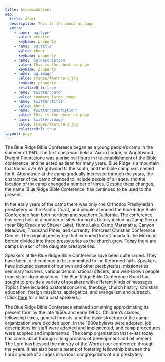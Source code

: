 ```yaml
---
title: Accommodations
seo:
  title: About
  description: This is the about us page
  extra:
    - name: 'og:type'
      value: website
      keyName: property
    - name: 'og:title'
      value: About
      keyName: property
    - name: 'og:description'
      value: This is the about us page
      keyName: property
    - name: 'og:image'
      value: images/feature-3.jpg
      keyName: property
      relativeUrl: true
    - name: 'twitter:card'
      value: summary_large_image
    - name: 'twitter:title'
      value: About
    - name: 'twitter:description'
      value: This is the about us page
    - name: 'twitter:image'
      value: images/feature-3.jpg
      relativeUrl: true
layout: page
---
```

The Blue Ridge Bible Conference began as a young people’s camp in the summer of 1941. The first camp was held at Acorn Lodge, in Wrightwood. Dwight Poundstone was a principal figure in the establishment of the Bible conference, and he acted as dean for many years. Blue Ridge is a mountain that looms over Wrightwood to the south, and the bible camp was named for it. Attendance at the camp gradually increased through the years, the character of the camp changed to include people of all ages, and the location of the camp changed a number of times. Despite these changes, the name ‘Blue Ridge Bible Conference’ has continued to be used to the present.

In the early years of the camp there was only one Orthodox Presbyterian presbytery on the Pacific Coast, and people attended the Blue Ridge Bible Conference from both northern and southern California. The conference has been held at a number of sites during its history including Camp Sierra (near Big Creek and Shaver Lake), Hume Lake, Camp Maranatha, Canyon Meadows, Thousand Pines, and currently, Pinecrest Christian Conference Center. The original presbytery that extended from Canada to the Mexican border divided into three presbyteries as the church grew. Today there are camps in each of the daughter presbyteries.

Speakers at the Blue Ridge Bible Conference have been quite varied. They have been, and continue to be, committed to the Reformed faith. Speakers have included pastors of our own and other presbyteries, missionaries, seminary teachers, various denominational officers, and well-known people from sister denominations. The Blue Ridge Bible Conference Board has sought to provide a variety of speakers with different kinds of messages. Topics have included pastoral concerns, theology, church history, Christian education, foreign missions, apologetics, and evangelism and outreach. (Click [here](http://www.opfamilycamp.com/about/past-speakers/) for a list a past speakers.)

The Blue Ridge Bible Conference attained something approximating its present form by the late 1950s and early 1960s. Children’s classes, fellowship times, general formats, and the basic structure of the camp organization were decided upon. In the 1980s bylaws were adopted, job descriptions for staff were adopted and implemented, and camp procedures were adopted and implemented. The camp organization that exists today has come about through a long process of development and refinement. The Lord has blessed the ministry of the Word at our conference through the years. It has also been a means of fostering fellowship between the Lord’s people of all ages in various congregations of our presbytery.
